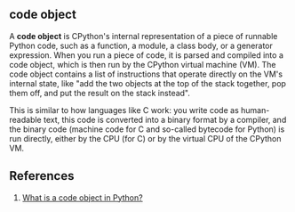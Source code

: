 ## code object

A **code object** is CPython's internal representation of a piece of runnable Python code, such as a function, a module, a class body, or a generator expression. When you run a piece of code, it is parsed and compiled into a code object, which is then run by the CPython virtual machine (VM). The code object contains a list of instructions that operate directly on the VM's internal state, like "add the two objects at the top of the stack together, pop them off, and put the result on the stack instead".

This is similar to how languages like C work: you write code as human-readable text, this code is converted into a binary format by a compiler, and the binary code (machine code for C and so-called bytecode for Python) is run directly, either by the CPU (for C) or by the virtual CPU of the CPython VM.

## References

1. [What is a code object in Python?](https://www.quora.com/What-is-a-code-object-in-Python)
